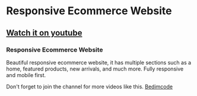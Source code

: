 # Responsive Ecommerce Website
## [Watch it on youtube](https://youtu.be/74UVy9gomVs)
### Responsive Ecommerce Website
Beautiful responsive ecommerce website, it has multiple sections such as a home, featured products, new arrivals, and much more. Fully responsive and mobile first.

Don't forget to join the channel for more videos like this.
[Bedimcode](https://www.youtube.com/c/Bedimcode)
